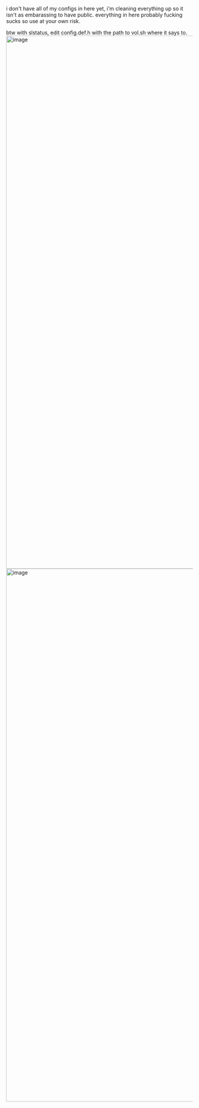 i don't have all of my configs in here yet, i'm cleaning everything up so it isn't as embarassing to have public. everything in here probably fucking sucks so use at your own risk.

btw with slstatus, edit config.def.h with the path to vol.sh where it says to.
<img width="2560" height="1440" alt="image" src="https://github.com/user-attachments/assets/a51c6c44-17b2-43f5-8efa-d9c003ac2213" />
<img width="2559" height="1440" alt="image" src="https://github.com/user-attachments/assets/84c06236-ff03-48c0-879e-823a834b3cef" />
